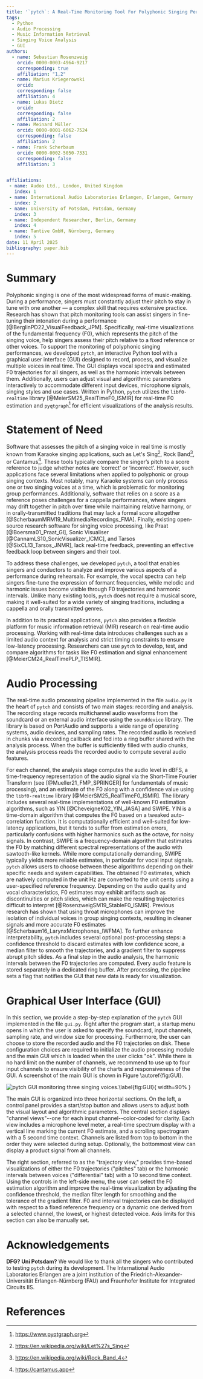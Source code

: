 ```yaml
---
title: '`pytch`: A Real-Time Monitoring Tool For Polyphonic Singing Performances'
tags:
  - Python
  - Audio Processing
  - Music Information Retrieval
  - Singing Voice Analysis
  - GUI
authors:
  - name: Sebastian Rosenzweig
    orcid: 0000-0003-4964-9217
    corresponding: true
    affiliation: "1,2"
  - name: Marius Kriegerowski
    orcid:
    corresponding: false
    affiliation: 4
  - name: Lukas Dietz
    orcid:
    corresponding: false
    affiliation: 2
  - name: Meinard Müller
    orcid: 0000-0001-6062-7524
    corresponding: false
    affiliation: 2
  - name: Frank Scherbaum
    orcid: 0000-0002-5050-7331
    corresponding: false
    affiliation: 3


affiliations:
 - name: Audoo Ltd., London, United Kingdom
   index: 1
 - name: International Audio Laboratories Erlangen, Erlangen, Germany
   index: 2
 - name: University of Potsdam, Potsdam, Germany
   index: 3
 - name: Independent Researcher, Berlin, Germany
   index: 4
 - name: Tantive GmbH, Nürnberg, Germany
   index: 5
date: 11 April 2025
bibliography: paper.bib
---
```


# Summary
Polyphonic singing is one of the most widespread forms of music-making. During a performance, singers must constantly adjust their pitch to stay in tune with one another — a complex skill that requires extensive practice. Research has shown that pitch monitoring tools can assist singers in fine-tuning their intonation during a performance [@BerglinPD22_VisualFeedback_JPM]. Specifically, real-time visualizations of the fundamental frequency (F0), which represents the pitch of the singing voice, help singers assess their pitch relative to a fixed reference or other voices.
To support the monitoring of polyphonic singing performances, we developed `pytch`, an interactive Python tool with a graphical user interface (GUI) designed to record, process, and visualize multiple voices in real time. The GUI displays vocal spectra and estimated F0 trajectories for all singers, as well as the harmonic intervals between them. Additionally, users can adjust visual and algorithmic parameters interactively to accommodate different input devices, microphone signals, singing styles and use cases. Written in Python, `pytch` utilizes the `libf0-realtime` library [@MeierSM25_RealTimeF0_ISMIR] for real-time F0 estimation and `pyqtgraph`[^1] for efficient visualizations of the analysis results.

[^1]: <https://www.pyqtgraph.org>

# Statement of Need
Software that assesses the pitch of a singing voice in real time is mostly known from Karaoke singing applications, such as Let's Sing[^2], Rock Band[^3], or Cantamus[^4]. These tools typically compare the singer’s pitch to a score reference to judge whether notes are ‘correct’ or ‘incorrect’. However, such applications face several limitations when applied to polyphonic or group singing contexts. Most notably, many Karaoke systems can only process one or two singing voices at a time, which is problematic for monitoring group performances. Additionally, software that relies on a score as a reference poses challenges for a cappella performances, where singers may drift together in pitch over time while maintaining relative harmony, or in orally-transmitted traditions that may lack a formal score altogether [@ScherbaumMRM19_MultimediaRecordings_FMA]. Finally, existing open-source research software for singing voice processing, like Praat [@Boersma01_Praat_GI], Sonic Visualiser [@CannamLS10_SonicVisualizer_ICMC], and Tarsos [@SixCL13_Tarsos_JNMR], lack real-time feedback, preventing an effective feedback loop between singers and their tool.

To address these challenges, we developed `pytch`, a tool that enables singers and conductors to analyze and improve various aspects of a performance during rehearsals. For example, the vocal spectra can help singers fine-tune the expression of formant frequencies, while melodic and harmonic issues become visible through F0 trajectories and harmonic intervals. Unlike many existing tools, `pytch` does not require a musical score, making it well-suited for a wide variety of singing traditions, including a cappella and orally transmitted genres.

In addition to its practical applications, `pytch` also provides a flexible platform for music information retrieval (MIR) research on real-time audio processing. Working with real-time data introduces challenges such as a limited audio context for analysis and strict timing constraints to ensure low-latency processing. Researchers can use `pytch` to develop, test, and compare algorithms for tasks like F0 estimation and signal enhancement [@MeierCM24_RealTimePLP_TISMIR].

[^2]: <https://en.wikipedia.org/wiki/Let%27s_Sing>
[^3]: <https://en.wikipedia.org/wiki/Rock_Band_4>
[^4]: <https://cantamus.app>

# Audio Processing

The real-time audio processing pipeline implemented in the file `audio.py` is the heart of `pytch` and consists of two main stages: recording and analysis. The recording stage records multichannel audio waveforms from the soundcard or an external audio interface using the `sounddevice` library. The library is based on PortAudio and supports a wide range of operating systems, audio devices, and sampling rates. The recorded audio is received in chunks via a recording callback and fed into a ring buffer shared with the analysis process. When the buffer is sufficiently filled with audio chunks, the analysis process reads the recorded audio to compute several audio features.

For each channel, the analysis stage computes the audio level in dBFS, a time-frequency representation of the audio signal via the Short-Time Fourier Transform (see [@Mueller21_FMP_SPRINGER] for fundamentals of music processing), and an estimate of the F0 along with a confidence value using the `libf0-realtime` library [@MeierSM25_RealTimeF0_ISMIR]. The library includes several real-time implementations of well-known F0 estimation algorithms, such as YIN [@CheveigneK02_YIN_JASA] and SWIPE. YIN is a time-domain algorithm that computes the F0 based on a tweaked auto-correlation function. It is computationally efficient and well-suited for low-latency applications, but it tends to suffer from estimation errors, particularly confusions with higher harmonics such as the octave, for noisy signals. In contrast, SWIPE is a frequency-domain algorithm that estimates the F0 by matching different spectral representations of the audio with sawtooth-like kernels. While more computationally demanding, SWIPE typically yields more reliable estimates, in particular for vocal input signals. `pytch` allows users to choose between these algorithms depending on their specific needs and system capabilities. The obtained F0 estimates, which are natively computed in the unit Hz are converted to the unit cents using a user-specified reference frequency. Depending on the audio quality and vocal characteristics, F0 estimates may exhibit artifacts such as discontinuities or pitch slides, which can make the resulting trajectories difficult to interpret [@RosenzweigSM19_StableF0_ISMIR]. Previous research has shown that using throat microphones can improve the isolation of individual voices in group singing contexts, resulting in cleaner signals and more accurate F0 estimates [@Scherbaum16_LarynxMicrophones_IWFMA]. To further enhance interpretability, `pytch` includes several optional post-processing steps: a confidence threshold to discard estimates with low confidence score, a median filter to smooth the trajectories, and a gradient filter to suppress abrupt pitch slides. As a final step in the audio analysis, the harmonic intervals between the F0 trajectories are computed. Every audio feature is stored separately in a dedicated ring buffer. After processing, the pipeline sets a flag that notifies the GUI that new data is ready for visualization.


# Graphical User Interface (GUI)

In this section, we provide a step-by-step explanation of the `pytch` GUI implemented in the file `gui.py`. Right after the program start, a startup menu opens in which the user is asked to specify the soundcard, input channels, sampling rate, and window size for processing. Furthermore, the user can choose to store the recorded audio and the F0 trajectories on disk. These configuration choices are required to initialize the audio processing module and the main GUI which is loaded when the user clicks "ok". While there is no hard limit on the number of channels, we recommend to use up to four input channels to ensure visibility of the charts and responsiveness of the GUI. A screenshot of the main GUI is shown in Figure \autoref{fig:GUI}.

![`pytch` GUI monitoring three singing voices.\label{fig:GUI}](../pictures/screenshot.png){ width=90% }

The main GUI is organized into three horizontal sections. On the left, a control panel provides a start/stop button and allows users to adjust both the visual layout and algorithmic parameters. The central section displays "channel views"--one for each input channel--color-coded for clarity. Each view includes a microphone level meter, a real-time spectrum display with a vertical line marking the current F0 estimate, and a scrolling spectrogram with a 5 second time context. Channels are listed from top to bottom in the order they were selected during setup. Optionally, the bottommost view can display a product signal from all channels.

The right section, referred to as the "trajectory view," provides time-based visualizations of either the F0 trajectories ("pitches" tab) or the harmonic intervals between voices ("differential" tab) with a 10 second time context. Using the controls in the left-side menu, the user can select the F0 estimation algorithm and improve the real-time visualization by adjusting the confidence threshold, the median filter length for smoothing and the tolerance of the gradient filter. F0 and interval trajectories can be displayed with respect to a fixed reference frequency or a dynamic one derived from a selected channel, the lowest, or highest detected voice. Axis limits for this section can also be manually set.

# Acknowledgements
**DFG? Uni Potsdam?**
We would like to thank all the singers who contributed to testing `pytch` during its development. The International Audio Laboratories Erlangen are a joint institution of the Friedrich-Alexander-Universität Erlangen-Nürnberg (FAU) and Fraunhofer Institute for Integrated Circuits IIS.

# References
